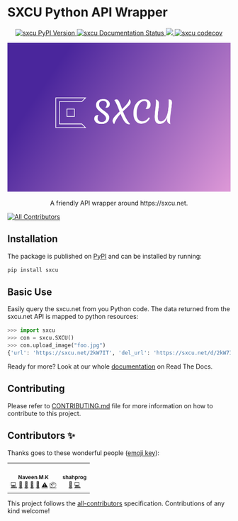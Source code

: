 # SXCU Python API Wrapper
<p align="center">
  <a href="https://pypi.org/project/sxcu/">
    <img src="https://img.shields.io/pypi/v/sxcu" alt="sxcu PyPI Version">
  </a>
  <a href="https://sxcu.syrusdark.website">
    <img src="https://readthedocs.org/projects/sxcu/badge/?version=latest" alt="sxcu Documentation Status">
  </a>
  <a href="https://opensource.org/licenses/Apache-2.0">
    <img src="https://img.shields.io/badge/License-Apache2.0-green.svg" alt"sxcu License">
  </a>
  <a href="https://codecov.io/gh/naveen521kk/sxcu">
    <img src="https://codecov.io/gh/naveen521kk/sxcu/branch/master/graph/badge.svg" alt="sxcu codecov">
  </a>
</p>

![sxcu-logo](https://github.com/naveen521kk/sxcu/raw/master/logo/readme-logo.png)
<p align="center">
A friendly API wrapper around https://sxcu.net.
</p>


<!-- ALL-CONTRIBUTORS-BADGE:START - Do not remove or modify this section -->
[![All Contributors](https://img.shields.io/badge/all_contributors-2-orange.svg?style=flat-square)](#contributors-)
<!-- ALL-CONTRIBUTORS-BADGE:END -->

## Installation

The package is published on
[PyPI](https://pypi.org/project/sxcu/) and can be installed by running:
```sh
pip install sxcu
```

## Basic Use

Easily query the sxcu.net from you Python code. The data returned from the sxcu.net
API is mapped to python resources:

```python
>>> import sxcu
>>> con = sxcu.SXCU()
>>> con.upload_image("foo.jpg")
{'url': 'https://sxcu.net/2kW7IT', 'del_url': 'https://sxcu.net/d/2kW7IT/455c7e40-9e3b-43fa-a95a-ac17dd920e55', 'thumb': 'https://sxcu.net/t/2kW7IT.jpeg'}
```
Ready for more? Look at our whole [documentation](https://sxcu.syrusdark.website/) on Read The Docs.

## Contributing
Please refer to [CONTRIBUTING.md](CONTRIBUTING.md) file for more information on how to
contribute to this project.

## Contributors ✨

Thanks goes to these wonderful people ([emoji key](https://allcontributors.org/docs/en/emoji-key)):

<!-- ALL-CONTRIBUTORS-LIST:START - Do not remove or modify this section -->
<!-- prettier-ignore-start -->
<!-- markdownlint-disable -->
<table>
  <tr>
    <td align="center"><a href="https://naveen.syrusdark.website"><img src="https://avatars1.githubusercontent.com/u/49693820?v=4" width="100px;" alt=""/><br /><sub><b>Naveen M K</b></sub></a><br /><a href="https://github.com/naveen521kk/sxcu/commits?author=naveen521kk" title="Code">💻</a> <a href="https://github.com/naveen521kk/sxcu/commits?author=naveen521kk" title="Documentation">📖</a> <a href="#maintenance-naveen521kk" title="Maintenance">🚧</a> <a href="#projectManagement-naveen521kk" title="Project Management">📆</a> <a href="https://github.com/naveen521kk/sxcu/pulls?q=is%3Apr+reviewed-by%3Anaveen521kk" title="Reviewed Pull Requests">👀</a> <a href="https://github.com/naveen521kk/sxcu/commits?author=naveen521kk" title="Tests">⚠️</a> <a href="#platform-naveen521kk" title="Packaging/porting to new platform">📦</a></td>
    <td align="center"><a href="https://github.com/shahprog"><img src="https://avatars0.githubusercontent.com/u/40076722?v=4" width="100px;" alt=""/><br /><sub><b>shahprog</b></sub></a><br /><a href="https://github.com/naveen521kk/sxcu/issues?q=author%3Ashahprog" title="Bug reports">🐛</a> <a href="https://github.com/naveen521kk/sxcu/commits?author=shahprog" title="Code">💻</a></td>
  </tr>
</table>

<!-- markdownlint-enable -->
<!-- prettier-ignore-end -->
<!-- ALL-CONTRIBUTORS-LIST:END -->

This project follows the [all-contributors](https://github.com/all-contributors/all-contributors) specification. Contributions of any kind welcome!

